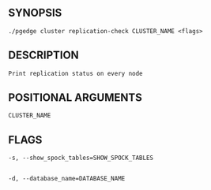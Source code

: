 ## SYNOPSIS
    ./pgedge cluster replication-check CLUSTER_NAME <flags>
 
## DESCRIPTION
    Print replication status on every node
 
## POSITIONAL ARGUMENTS
    CLUSTER_NAME
 
## FLAGS
    -s, --show_spock_tables=SHOW_SPOCK_TABLES
    
    
    -d, --database_name=DATABASE_NAME
    
    
